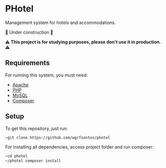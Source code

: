 # PHotel

Management system for hotels and accommodations.

:construction: Under construction :construction:

**:warning: This project is for studying purposes, please don't use it in production. :warning:**

## Requirements

For running this system, you must need:

- [Apache](https://httpd.apache.org/)
- [PHP](https://www.php.net/)
- [MySQL](https://www.mysql.com/)
- [Composer](https://getcomposer.org/)

## Setup

To get this repository, just run:

```sh
~git clone https://github.com/wgrfsantos/photel
```

For installing all dependencies, access project folder and run composer:

```sh
~cd photel
~/photel composer install
```